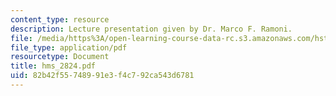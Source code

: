 ```yaml
---
content_type: resource
description: Lecture presentation given by Dr. Marco F. Ramoni.
file: /media/https%3A/open-learning-course-data-rc.s3.amazonaws.com/hst-512-genomic-medicine-spring-2004/82b42f55748991e3f4c792ca543d6781_hms_2824.pdf
file_type: application/pdf
resourcetype: Document
title: hms_2824.pdf
uid: 82b42f55-7489-91e3-f4c7-92ca543d6781
---
```

